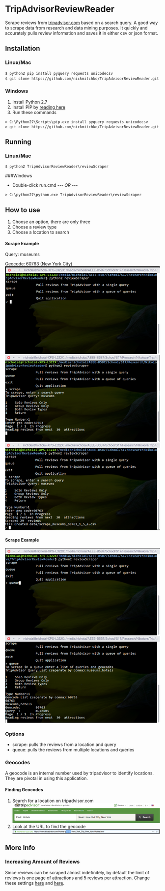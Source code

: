 # TripAdvisorReviewReader

Scrape reviews from [tripadvisor.com](tripadvisor.com) based on a search query. A good way to scrape data from research and data mining purposes. It quickly and accurately pulls review information and saves it in either csv or json format.

##  Installation

### Linux/Mac
```BASH
$ python2 pip install pyquery requests unicodecsv
$ git clone https://github.com/nickmitchko/TripAdvisorReviewReader.git
```

### Windows
1. Install Python 2.7
2. Install PIP by [reading here](http://stackoverflow.com/a/12476379)
3. Run these commands
```BAT
> C:\Python27\Scripts\pip.exe install pyquery requests unicodecsv
> git clone https://github.com/nickmitchko/TripAdvisorReviewReader.git
```

## Running

### Linux/Mac

```BAT
$ python2 TripAdvisorReviewReader\reviewScraper
```

###Windows

* Double-click run.cmd
*--- OR ---*
```BAT
> C:\python27\python.exe TripAdvisorReviewReader\reviewScraper
 ```
 
## How to use
1. Choose an option, there are only three
2. Choose a review type
3. Choose a location to search


#### Scrape Example

Query: museums

Geocode: 60763 (New York City)
![](data/Options.png)
![](data/Scraping.png)
![](data/Complete.png)

#### Scrape Example
![](data/queue.png)
![](data/queue_part2.png)

### Options

* scrape: pulls the reviews from a location and query
* queue: pulls the reviews from multiple locations and queries

### Geocodes

A geocode is an internal number used by tripadvisor to identify locations. They are pivotal in using this application.
 
#### Finding Geocodes

1. Search for a location on tripadvisor.com
![](data/Search.png)
2. Look at the URL to find the geocode
![](data/Url.png)

## More Info

### Increasing Amount of Reviews

Since reviews can be scraped almost indefinitely, by default the limit of reviews is one page of attractions and 5 reviews per attraction.
Change these settings [here](https://github.com/nickmitchko/TripAdvisorReviewReader/blob/5d0c3d5a612d6f4446bbbbcd9107147a0876840d/reviewScraper/modules/rewrite.py#L39-L40) and [here](https://github.com/nickmitchko/TripAdvisorReviewReader/blob/5d0c3d5a612d6f4446bbbbcd9107147a0876840d/reviewScraper/modules/rewrite.py#L96-L97).
